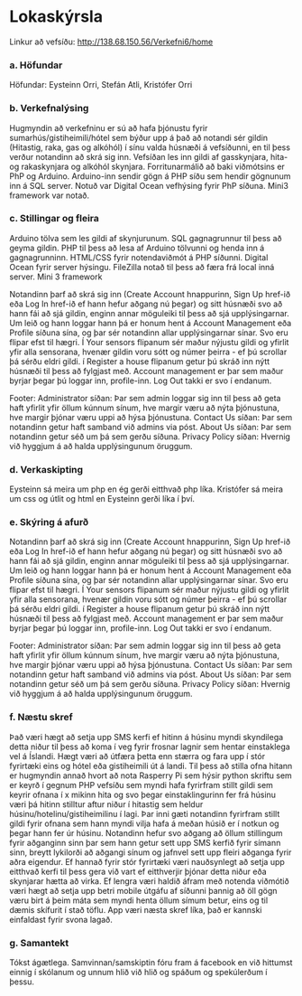 # Lokaskýrsla
Linkur að vefsíðu: http://138.68.150.56/Verkefni6/home
### a. Höfundar
Höfundar: Eysteinn Orri, Stefán Atli, Kristófer Orri

### b. Verkefnalýsing
Hugmyndin að verkefninu er sú að hafa þjónustu fyrir sumarhús/gistiheimili/hótel sem býður upp á það að notandi sér gildin (Hitastig, raka, gas og alkóhól) í sínu valda húsnæði á vefsíðunni, en til þess verður notandinn að skrá sig inn. Vefsíðan les inn gildi af gasskynjara, hita- og rakaskynjara og alkóhól skynjara. Forritunarmálið að baki viðmótsins er PhP og Arduino. Arduino-inn sendir gögn á PHP síðu sem hendir gögnunum inn á SQL server. Notuð var Digital Ocean vefhýsing fyrir PhP síðuna. Mini3 framework var notað.



### c. Stillingar og fleira
Arduino tölva sem les gildi af skynjurunum.
SQL gagnagrunnur til þess að geyma gildin.
PHP til þess að lesa af Arduino tölvunni og henda inn á gagnagrunninn.
HTML/CSS fyrir notendaviðmót á PHP síðunni.
Digital Ocean fyrir server hýsingu.
FileZilla notað til þess að færa frá local inná server.
Mini 3 framework

Notandinn þarf að skrá sig inn (Create Account hnappurinn, Sign Up href-ið eða Log In href-ið ef hann hefur aðgang nú þegar) og sitt húsnæði svo að hann fái að sjá gildin, enginn annar möguleiki til þess að sjá upplýsingarnar. 
Um leið og hann loggar hann þá er honum hent á Account Management eða Profile síðuna sína, og þar sér notandinn allar
upplýsingarnar sínar. Svo eru flipar efst til hægri. Í Your sensors flipanum sér maður nýjustu gildi og yfirlit yfir alla sensorana, hvenær gildin voru sótt og númer þeirra - ef þú scrollar þá sérðu eldri gildi. í Register a house flipanum getur þú skráð inn nýtt húsnæði til þess að fylgjast með. Account management er þar sem maður byrjar þegar þú loggar inn, profile-inn. Log Out takki er svo í endanum. 

Footer: 
Administrator síðan: Þar sem admin loggar sig inn til þess að geta haft yfirlit yfir öllum kúnnum sínum, hve margir væru að nýta þjónustuna, hve margir þjónar væru uppi að hýsa þjónustuna. 
Contact Us síðan: Þar sem notandinn getur haft samband við admins via póst.
About Us síðan: Þar sem notandinn getur séð um þá sem gerðu síðuna.
Privacy Policy síðan: Hvernig við hyggjum á að halda upplýsingunum öruggum.

### d. Verkaskipting
Eysteinn sá meira um php en ég gerði eitthvað php líka. Kristófer sá meira um css og útlit og html en Eysteinn gerði líka í því.

### e. Skýring á afurð

Notandinn þarf að skrá sig inn (Create Account hnappurinn, Sign Up href-ið eða Log In href-ið ef hann hefur aðgang nú þegar) og sitt húsnæði svo að hann fái að sjá gildin, enginn annar möguleiki til þess að sjá upplýsingarnar. 
Um leið og hann loggar hann þá er honum hent á Account Management eða Profile síðuna sína, og þar sér notandinn allar
upplýsingarnar sínar. Svo eru flipar efst til hægri. Í Your sensors flipanum sér maður nýjustu gildi og yfirlit yfir alla sensorana, hvenær gildin voru sótt og númer þeirra - ef þú scrollar þá sérðu eldri gildi. í Register a house flipanum getur þú skráð inn nýtt húsnæði til þess að fylgjast með. Account management er þar sem maður byrjar þegar þú loggar inn, profile-inn. Log Out takki er svo í endanum. 

Footer: 
Administrator síðan: Þar sem admin loggar sig inn til þess að geta haft yfirlit yfir öllum kúnnum sínum, hve margir væru að nýta þjónustuna, hve margir þjónar væru uppi að hýsa þjónustuna. 
Contact Us síðan: Þar sem notandinn getur haft samband við admins via póst.
About Us síðan: Þar sem notandinn getur séð um þá sem gerðu síðuna.
Privacy Policy síðan: Hvernig við hyggjum á að halda upplýsingunum öruggum.
### f. Næstu skref
 Það væri hægt að setja upp SMS kerfi ef hitinn á húsinu myndi skyndilega detta niður til þess að koma í veg fyrir frosnar lagnir sem hentar einstaklega vel á Íslandi. Hægt væri að útfæra þetta enn stærra og fara upp í stór fyrirtæki eins og hótel eða gistiheimili út á landi. Til þess að stilla ofna hitann er hugmyndin annað hvort að nota Rasperry Pi sem hýsir python skriftu sem er keyrð í gegnum PHP vefsíðu sem myndi hafa fyrirfram stillt gildi sem keyrir ofnana í x mikinn hita og svo þegar einstaklingurinn fer frá húsinu væri þá hitinn stilltur aftur niður í hitastig sem heldur húsinu/hotelinu/gistiheimilinu í lagi.
Þar inni gæti notandinn fyrirfram stillt gildi fyrir ofnana sem hann myndi vilja hafa á meðan húsið er í notkun og þegar hann fer úr húsinu. Notandinn hefur svo aðgang að öllum stillingum fyrir aðganginn sinn þar sem hann getur sett upp SMS kerfið fyrir símann sinn, breytt lykilorði að aðgangi sínum og jafnvel sett upp fleiri aðganga fyrir aðra eigendur. 
Ef hannað fyrir stór fyrirtæki væri nauðsynlegt að setja upp eitthvað kerfi til þess gera við vart ef eitthverjir þjónar detta niður eða skynjarar hætta að virka. 
Ef lengra væri haldið áfram með notenda viðmótið væri hægt að setja upp betri mobile útgáfu af síðunni þannig að öll gögn væru birt á þeim máta sem myndi henta öllum símum betur, eins og til dæmis skífurit í stað töflu. 
App væri næsta skref líka, það er kannski einfaldast fyrir svona lagað.

### g. Samantekt
Tókst ágætlega. Samvinnan/samskiptin fóru fram á facebook en við hittumst einnig í skólanum og unnum hlið við hlið og spáðum og spekúlerðum í þessu.

